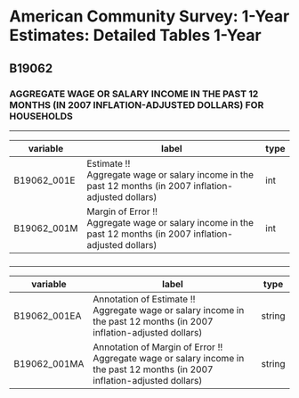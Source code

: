 # American Community Survey: 1-Year Estimates: Detailed Tables 1-Year

## B19062

### AGGREGATE WAGE OR SALARY INCOME IN THE PAST 12 MONTHS (IN 2007 INFLATION-ADJUSTED DOLLARS) FOR HOUSEHOLDS

___

| variable | label | type |
| ----- | ----- | ----- |
| B19062_001E | Estimate !!<br>Aggregate wage or salary income in the past 12 months (in 2007 inflation-adjusted dollars) | int |
| B19062_001M | Margin of Error !!<br>Aggregate wage or salary income in the past 12 months (in 2007 inflation-adjusted dollars) | int |
### 

___

| variable | label | type |
| ----- | ----- | ----- |
| B19062_001EA | Annotation of Estimate !!<br>Aggregate wage or salary income in the past 12 months (in 2007 inflation-adjusted dollars) | string |
| B19062_001MA | Annotation of Margin of Error !!<br>Aggregate wage or salary income in the past 12 months (in 2007 inflation-adjusted dollars) | string |

